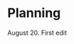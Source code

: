 # Planning
August 20. First edit

<!-- outline your project's big idea so everyone agrees:

  - What question(s) are you investigating?
  - To whom will you be communicating the results?
  - What action(s) can you ask them to take?

  it's expected that your goals will shift as the project progresses
  you should change your plans as you learn more about the domain and your audience

-->
